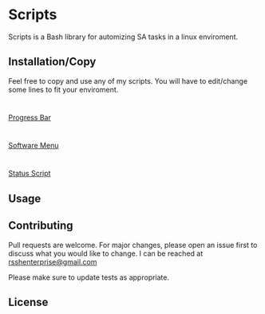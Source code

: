 # Scripts

Scripts is a Bash library for automizing SA tasks in a linux enviroment.

## Installation/Copy

Feel free to copy and use any of my scripts. You will have to edit/change some lines to fit your enviroment.
#
<span class="iconify" data-icon="mdi-redhat" data-inline="false"></span> [Progress Bar](https://github.com/oddotter/Scripts/blob/master/Progress%20Bar)
#
<span class="iconify" data-icon="mdi-redhat" data-inline="false"></span>[Software Menu](https://github.com/oddotter/Scripts/blob/master/Software_Menu) 
#
<span class="iconify" data-icon="mdi-redhat" data-inline="false"></span>[Status Script](https://github.com/oddotter/Scripts/blob/master/status_rhel) 

## Usage


## Contributing
Pull requests are welcome. For major changes, please open an issue first to discuss what you would like to change. I can be reached at rsshenterprise@gmail.com 

Please make sure to update tests as appropriate.

## License
